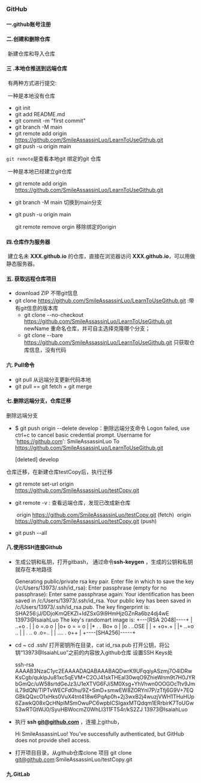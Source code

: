 ### GitHub

#### 一.github账号注册

#### 二.创建和删除仓库

​		新建仓库和导入仓库

#### 三 .本地仓推送到远端仓库

​		有两种方式进行提交:

​		一种是本地没有仓库

+ git init
+ git add README.md
+ git commit -m "first commit"
+ git branch -M main
+ git remote add origin https://github.com/SmileAssassinLuo/LearnToUseGithub.git
+ git push -u origin main



`git remote`是查看本地git 绑定的git 仓库

​		一种是本地已经建立git仓库

 + git remote add origin https://github.com/SmileAssassinLuo/LearnToUseGithub.git

 + git branch -M main  切换到main分支

 + git push -u origin main  

   

   git remote remove orgin   移除绑定的origin

#### 四.仓库作为服务器

​		建立名未 **XXX.github.io** 的仓库，直接在浏览器访问 **XXX.github.io**，可以用做静态服务器。

#### 五. 获取远程仓库项目

+ download ZIP  不带git信息
+ git clone https://github.com/SmileAssassinLuo/LearnToUseGithub.git  :带有git信息的版本库
  + git clone --no-checkout  https://github.com/SmileAssassinLuo/LearnToUseGithub.git   newName   重命名仓库，并可自主选择克隆哪个分支；
  + git clone --bare https://github.com/SmileAssassinLuo/LearnToUseGithub.git  只获取仓库信息，没有代码

#### 六. Pull命令

+ git pull   从远端分支更新代码本地 
+ git pull == git fetch + git merge

#### 七.删除远端分支，仓库迁移

删除远端分支

* $ git push origin --delete develop：删除远端分支命令
  Logon failed, use ctrl+c to cancel basic credential prompt.
  Username for 'https://github.com': SmileAssassinLuo
  To https://github.com/SmileAssassinLuo/LearnToUseGithub.git

  [deleted]         develop

仓库迁移，在新建仓库testCopy后，执行迁移

*  git remote set-url origin https://github.com/SmileAssassinLuo/testCopy.git   

* git remote -v : 查看远端仓库，发现已改成新仓库

  ​     origin  https://github.com/SmileAssassinLuo/testCopy.git (fetch)
  ​     origin  https://github.com/SmileAssassinLuo/testCopy.git (push)

*  git push --all

#### 八.使用SSH连接Github

+ 生成公钥和私钥，打开gitbash， 通过命令**ssh-keygen** ，生成的公钥和私钥就存在本地路径

  Generating public/private rsa key pair.
  Enter file in which to save the key (/c/Users/13973/.ssh/id_rsa):
  Enter passphrase (empty for no passphrase):
  Enter same passphrase again:
  Your identification has been saved in /c/Users/13973/.ssh/id_rsa.
  Your public key has been saved in /c/Users/13973/.ssh/id_rsa.pub.
  The key fingerprint is:
  SHA256:jJ/DDjoKmQEKZl+IdZSxG9i9HmHjzGZnRa6bz4dj4wE 13973@IsaiahLuo
  The key's randomart image is:
  +---[RSA 2048]----+
  |   ..+o    .     |
  |  o =.o   o      |
  |o+ o = =   o     |
  |* . . Bo+ o      |
  |o  . ..OSE       |
  | +    +o+.+      |
  |+     ..=o ..    |
  | .  .. o .o=..   |
  |  ....  . o++    |
  +----[SHA256]-----+

+ cd ~  cd .ssh/   打开密钥所在目录，cat id_rsa.pub 打开公钥，将公钥“13973@IsaiahLuo”之前的内容放入github仓库 设置SSH Keys处

  ssh-rsa AAAAB3NzaC1yc2EAAAADAQABAAABAQDwrK9UFqqiyASzmj7O4lDRwKsCgb/quklpJu81xc5qEVM+C2OJ41skTHEaI30wqO9ZhieWnm9t7H0JYRbGmQc/uW58srtdGeJz3/J1eXTVG6FJiSM0Xsg+YhVhwn0OOGOcTtv9JmiL79dQN/TlPTvWECFd0hu/9Z+SmD+smwEW8ZORYnl7P/zTfj6G9V+7EQGBkQQxcO1xHks0VuX4tnt418w6PqAp0h+2j3wxB2j4wuzjVWH1THuHUp6ZawkQ08xQcHNplMSmOwuPC6wpbICSlgaxMTQdqm1ERrbirK7ToUGw53wRTGtWJ0/SyuHBWocmZ0WhLI311FT54r/kS2ZJ 13973@IsaiahLuo

+ 执行  **ssh git@github.com** ，连接上github，

  Hi SmileAssassinLuo! You've successfully authenticated, but GitHub does not provide shell access. 

+ 打开项目目录，从github仓库clone 项目 git clone  git@github.com:SmileAssassinLuo/testCopy.git

#### 九.GitLab

